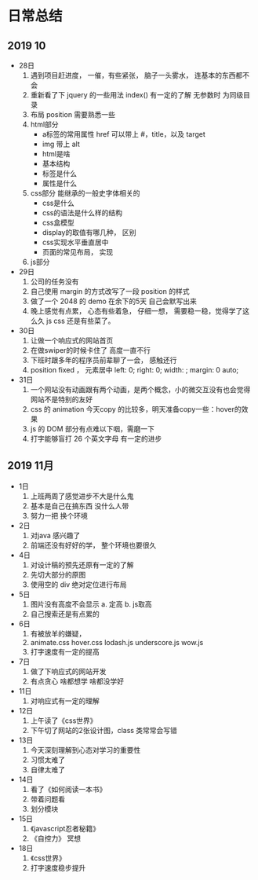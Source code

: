 # 日常总结

## 2019 10

- 28日
  1. 遇到项目赶进度， 一催，有些紧张， 脑子一头雾水， 连基本的东西都不会
  2. 重新看了下 jquery 的一些用法 index() 有一定的了解 无参数时 为同级目录
  3. 布局 position 需要熟悉一些
  4. html部分
     - a标签的常用属性 href 可以带上 #，title，以及 target
     - img 带上 alt
     - html是啥
     - 基本结构
     - 标签是什么
     - 属性是什么
  5. css部分 能继承的一般史字体相关的
     - css是什么
     - css的语法是什么样的结构
     - css盒模型
     - display的取值有哪几种， 区别
     - css实现水平垂直居中
     - 页面的常见布局， 实现
  6. js部分
- 29日
  1. 公司的任务没有
  2. 自己使用 margin 的方式改写了一段 position 的样式
  3. 做了一个 2048 的 demo 在余下的5天 自己会默写出来
  4. 晚上感觉有点累， 心态有些着急， 仔细一想， 需要稳一稳，觉得学了这么久 js css 还是有些菜了。
- 30日
  1. 让做一个响应式的网站首页
  2. 在做swiper的时候卡住了 高度一直不行
  3. 下班时跟多年的程序员前辈聊了一会， 感触还行
  4. position fixed ， 元素居中 left: 0; right: 0; width: ; margin: 0 auto;
- 31日
  1. 一个网站没有动画跟有两个动画，是两个概念，小的微交互没有也会觉得网站不是特别的友好
  2. css 的 animation 今天copy 的比较多，明天准备copy一些：hover的效果
  3. js 的 DOM 部分有点难以下咽，需磨一下
  4. 打字能够盲打 26 个英文字母 有一定的进步

## 2019 11月

- 1日
  1. 上班两周了感觉进步不大是什么鬼
  2. 基本是自己在搞东西 没什么人带
  3. 努力一把 换个环境
- 2日
  1. 对java 感兴趣了
  2. 前端还没有好好的学， 整个环境也要很久
- 4日
  1. 对设计稿的预先还原有一定的了解
  2. 先切大部分的原图
  3. 使用空的 div 绝对定位进行布局
- 5日
  1. 图片没有高度不会显示 a. 定高 b. js取高
  2. 自己搜索还是有点累的
- 6日
  1. 有被放羊的嫌疑，
  2. animate.css hover.css lodash.js underscore.js wow.js
  3. 打字速度有一定的提高
- 7日
  1. 做了下响应式的网站开发
  2. 有点贪心 啥都想学 啥都没学好
- 11日
  1. 对响应式有一定的理解
- 12日
  1. 上午读了《css世界》
  2. 下午切了网站的2张设计图，class 类常常会写错
- 13日
  1. 今天深刻理解到心态对学习的重要性
  2. 习惯太难了
  3. 自律太难了
- 14日
  1. 看了《如何阅读一本书》
  2. 带着问题看
  3. 划分模块
- 15日
  1. 《javascript忍者秘籍》
  2. 《自控力》 冥想
- 18日
  1. 《css世界》
  2. 打字速度稳步提升
